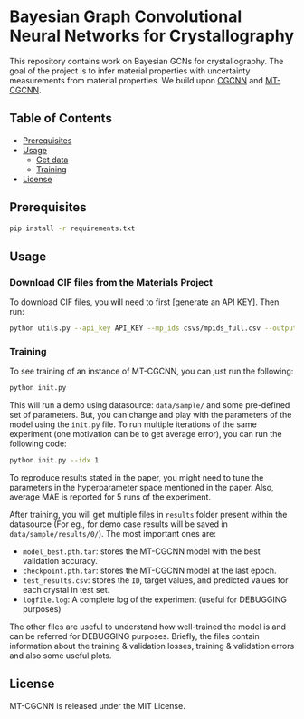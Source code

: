 # Bayesian Graph Convolutional Neural Networks for Crystallography 

This repository contains work on Bayesian GCNs for crystallography. The goal of the project is to infer material properties with uncertainty measurements from material properties. We build upon [CGCNN](https://arxiv.org/abs/1710.10324) and [MT-CGCNN](https://arxiv.org/abs/1811.05660). 

## Table of Contents

- [Prerequisites](#prerequisites)
- [Usage](#usage)
  - [Get data](#download-cif-files-from-the-materials-project)
  - [Training](#trainingl)
- [License](#license)

##  Prerequisites

```bash
pip install -r requirements.txt
```

## Usage

### Download CIF files from the Materials Project

To download CIF files, you will need to first [generate an API KEY]. Then run:

```bash
python utils.py --api_key API_KEY --mp_ids csvs/mpids_full.csv --output data/materials_project
```

### Training

To see training of an instance of MT-CGCNN, you can just run the following:

```bash
python init.py
```
This will run a demo using datasource: `data/sample/` and some pre-defined set of parameters. But, you can change and play with the parameters of the model using the `init.py` file. To run multiple iterations of the same experiment (one motivation can be to get average error), you can run the following code:

```bash
python init.py --idx 1
```

To reproduce results stated in the paper, you might need to tune the parameters in the hyperparameter space mentioned in the paper. Also, average MAE is reported for 5 runs of the experiment.

After training, you will get multiple files in `results` folder present within the datasource (For eg., for demo case results will be saved in `data/sample/results/0/`). The most important ones are:

- `model_best.pth.tar`: stores the MT-CGCNN model with the best validation accuracy.
- `checkpoint.pth.tar`: stores the MT-CGCNN model at the last epoch.
- `test_results.csv`: stores the `ID`, target values, and predicted values for each crystal in test set.
- `logfile.log`: A complete log of the experiment (useful for DEBUGGING purposes)

The other files are useful to understand how well-trained the model is and can be referred for DEBUGGING purposes. Briefly, the files contain information about the training & validation losses, training & validation errors and also some useful plots.

## License

MT-CGCNN is released under the MIT License.

